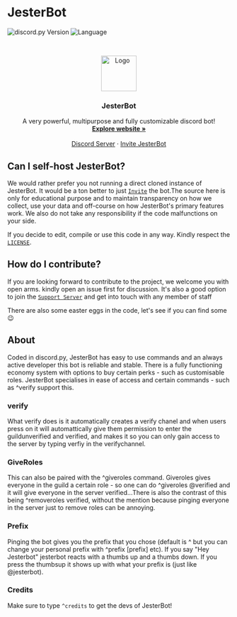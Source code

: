 # JesterBot
![discord.py Version](https://img.shields.io/badge/lib-discord.py%201.7.0-blue)
![Language](https://img.shields.io/badge/lang-Python%203.9-green)

<br />
<p align="center">
  <a href="https://sites.google.com/view/jesterbot">
    <img src="https://cdn.discordapp.com/avatars/828363172717133874/d7994eda8d7dc99bae2ccd995b5b682d.webp?size=1024" alt="Logo" width="80" height="80">
  </a>

  <h3 align="center">JesterBot</h3>

  <p align="center">
    A very powerful, multipurpose and fully customizable discord bot!
    <br />
    <a href="https://sites.google.com/view/jesterbot"><strong>Explore website »</strong></a>
    <br />
    <br />
    <a href="https://discord.gg/2654CuU3ZU">Discord Server</a>
    ·
    <a href="https://discord.com/oauth2/authorize?self.bot_id=828363172717133874&scope=bot&permissions=8589934591">Invite JesterBot</a>
  </p>
</p>

## Can I self-host JesterBot?

We would rather prefer you not running a direct cloned instance of JesterBot. It would be a ton better to just [`Invite`](https://discord.com/oauth2/authorize?self.bot_id=828363172717133874&scope=bot&permissions=8589934591) the bot.The source here is only for educational purpose and to maintain transparency on how we collect, use your data and off-course on how JesterBot's primary features work. We also do not take any responsibility if the code malfunctions on your side.

If you decide to edit, compile or use this code in any way. Kindly respect the [`LICENSE`](https://github.com/CaedenPH/JesterBot/blob/main/LICENSE).

<!-- CONTRIBUTION -->

## How do I contribute?

If you are looking forward to contribute to the project, we welcome you with open arms. kindly open an issue first for discussion.
It's also a good option to join the [`Support Server`](https://discord.gg/2654CuU3ZU) and get into touch with any member of staff

There are also some easter eggs in the code, let's see if you can find some :wink:

## About
Coded in discord.py, JesterBot has easy to use commands and an always active developer this bot is reliable and stable. There is a fully functioning economy system with options to buy certain perks - such as customisable roles. JesterBot specialises in ease of access and certain commands - such as ^verify support this.

### verify
What verify does is it automatically creates a verify chanel and when users press on it will automattically give them permission to enter the guildunverified and verified, and makes it so you can only gain access to the server by typing verfiy in the verifychannel.

### GiveRoles
This can also be paired with the ^giveroles command. Giveroles gives everyone in the guild a certain role - so one can do ^giveroles @verified and it will give everyone in the server verified...There is also the contrast of this being ^removeroles verified, without the mention because pinging everyone in the server just to remove roles can be annoying.

### Prefix
Pinging the bot gives you the prefix that you chose (default is ^ but you can change your personal prefix with ^prefix [prefix] etc). If you say "Hey Jesterbot" jesterbot reacts with a thumbs up and a thumbs down. If you press the thumbsup it shows up with what your prefix is (just like @jesterbot).

### Credits
Make sure to type `^credits` to get the devs of JesterBot!


